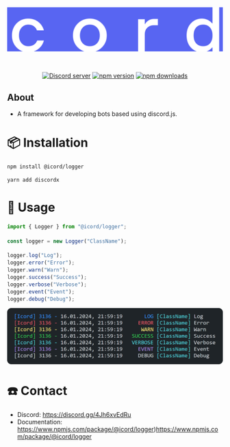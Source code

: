 <div align="center">
	<br />
	<p>
		<a href="https://discord.js.org"><img src="https://github.com/icordjs/.github/blob/main/profile/data/logo.png" width="546" alt="icord" /></a>
	</p>
	<br />
	<p>
		<a href="https://discord.gg/qS9wGazSgp"><img src="https://img.shields.io/discord/1196533322810142842?color=5865F2&logo=discord&logoColor=white" alt="Discord server" /></a>
		<a href="https://www.npmjs.com/package/icord"><img src="https://img.shields.io/npm/v/icord.svg?maxAge=100" alt="npm version" /></a>
		<a href="https://www.npmjs.com/package/icord"><img src="https://img.shields.io/npm/dt/icord.svg?maxAge=100" alt="npm downloads" /></a>
	</p>
</div>

## About

- A framework for developing bots based using discord.js.

# 📦 Installation

```bash
npm install @icord/logger
```
```bash
yarn add discordx
```

# 🚀 Usage

```js
import { Logger } from "@icord/logger";

const logger = new Logger("ClassName");

logger.log("Log");
logger.error("Error");
logger.warn("Warn");
logger.success("Success");
logger.verbose("Verbose");
logger.event("Event");
logger.debug("Debug");
```

![output](https://github.com/icordjs/icord/blob/main/src/packages/logger/example/example.png)

# ☎️ Contact

-   Discord: https://discord.gg/4Jh6xvEdRu
-   Documentation: https://www.npmjs.com/package/@icord/logger)https://www.npmjs.com/package/@icord/logger
